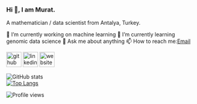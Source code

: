### Hi 🤘, I am Murat.

A mathematician / data scientist from Antalya, Turkey.

🔭 I’m currently working on machine learning 🌱 I’m currently learning genomic data science 💬 Ask me about anything 📫 How to reach me:[Email](mailto:muratkoptur@yandex.com)

[<img src='https://cdn.jsdelivr.net/npm/simple-icons@3.0.1/icons/github.svg' alt='github' height='40'>](https://github.com/mrtkp9993)  [<img src='https://cdn.jsdelivr.net/npm/simple-icons@3.0.1/icons/linkedin.svg' alt='linkedin' height='40'>](https://www.linkedin.com/in/muratkoptur/)  [<img src='https://cdn.jsdelivr.net/npm/simple-icons@3.0.1/icons/icloud.svg' alt='website' height='40'>](muratkoptur.com)  

![GitHub stats](https://github-readme-stats.vercel.app/api?username=mrtkp9993&show_icons=true)  
[![Top Langs](https://github-readme-stats.vercel.app/api/top-langs/?username=mrtkp9993&hide=css)](https://github.com/mrtkp9993/github-readme-stats)

![Profile views](https://gpvc.arturio.dev/mrtkp9993)  
